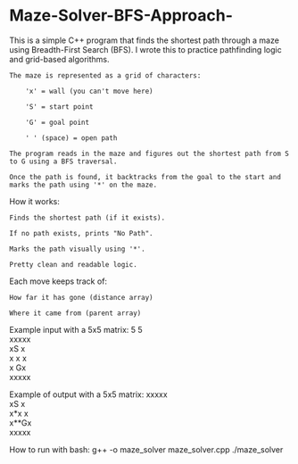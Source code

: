 # Maze-Solver-BFS-Approach-
This is a simple C++ program that finds the shortest path through a maze using Breadth-First Search (BFS). I wrote this to practice pathfinding logic and grid-based algorithms.

    The maze is represented as a grid of characters:

        'x' = wall (you can't move here)

        'S' = start point

        'G' = goal point

        ' ' (space) = open path

    The program reads in the maze and figures out the shortest path from S to G using a BFS traversal.

    Once the path is found, it backtracks from the goal to the start and marks the path using '*' on the maze.

How it works:

    Finds the shortest path (if it exists).

    If no path exists, prints "No Path".

    Marks the path visually using '*'.

    Pretty clean and readable logic.

Each move keeps track of:

    How far it has gone (distance array)

    Where it came from (parent array)

Example input with a 5x5 matrix:
5 5  
xxxxx  
xS  x  
x x x  
x  Gx  
xxxxx  

Example of output with a 5x5 matrix:
xxxxx  
xS  x  
x*x x  
x**Gx  
xxxxx  

How to run with bash:
g++ -o maze_solver maze_solver.cpp
./maze_solver

